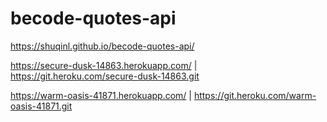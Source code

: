 # becode-quotes-api

 https://shuqinl.github.io/becode-quotes-api/
 
 https://secure-dusk-14863.herokuapp.com/ | https://git.heroku.com/secure-dusk-14863.git
 
 https://warm-oasis-41871.herokuapp.com/ | https://git.heroku.com/warm-oasis-41871.git
